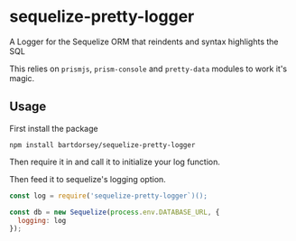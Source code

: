 # sequelize-pretty-logger

A Logger for the Sequelize ORM that reindents and syntax highlights the SQL

This relies on `prismjs`, `prism-console` and `pretty-data` modules to work 
it's magic.

## Usage

First install the package

`npm install bartdorsey/sequelize-pretty-logger`

Then require it in and call it to initialize your log function.

Then feed it to sequelize's logging option.

```js
const log = require('sequelize-pretty-logger`)();

const db = new Sequelize(process.env.DATABASE_URL, {
  logging: log
});
```
